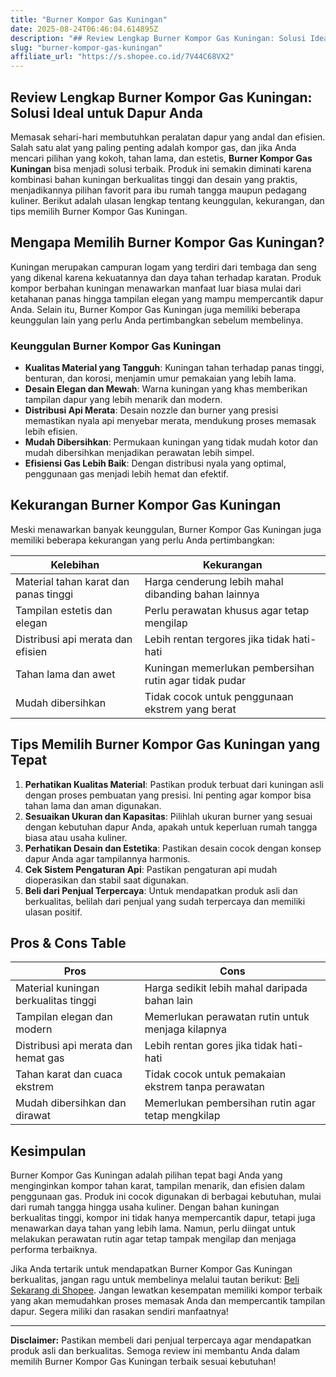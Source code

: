 ```yaml
---
title: "Burner Kompor Gas Kuningan"
date: 2025-08-24T06:46:04.614895Z
description: "## Review Lengkap Burner Kompor Gas Kuningan: Solusi Ideal untuk Dapur Anda..."
slug: "burner-kompor-gas-kuningan"
affiliate_url: "https://s.shopee.co.id/7V44C68VX2"
---
```

## Review Lengkap Burner Kompor Gas Kuningan: Solusi Ideal untuk Dapur Anda

Memasak sehari-hari membutuhkan peralatan dapur yang andal dan efisien. Salah satu alat yang paling penting adalah kompor gas, dan jika Anda mencari pilihan yang kokoh, tahan lama, dan estetis, **Burner Kompor Gas Kuningan** bisa menjadi solusi terbaik. Produk ini semakin diminati karena kombinasi bahan kuningan berkualitas tinggi dan desain yang praktis, menjadikannya pilihan favorit para ibu rumah tangga maupun pedagang kuliner. Berikut adalah ulasan lengkap tentang keunggulan, kekurangan, dan tips memilih Burner Kompor Gas Kuningan.

## Mengapa Memilih Burner Kompor Gas Kuningan?

Kuningan merupakan campuran logam yang terdiri dari tembaga dan seng yang dikenal karena kekuatannya dan daya tahan terhadap karatan. Produk kompor berbahan kuningan menawarkan manfaat luar biasa mulai dari ketahanan panas hingga tampilan elegan yang mampu mempercantik dapur Anda. Selain itu, Burner Kompor Gas Kuningan juga memiliki beberapa keunggulan lain yang perlu Anda pertimbangkan sebelum membelinya.

### Keunggulan Burner Kompor Gas Kuningan

- **Kualitas Material yang Tangguh**: Kuningan tahan terhadap panas tinggi, benturan, dan korosi, menjamin umur pemakaian yang lebih lama.
- **Desain Elegan dan Mewah**: Warna kuningan yang khas memberikan tampilan dapur yang lebih menarik dan modern.
- **Distribusi Api Merata**: Desain nozzle dan burner yang presisi memastikan nyala api menyebar merata, mendukung proses memasak lebih efisien.
- **Mudah Dibersihkan**: Permukaan kuningan yang tidak mudah kotor dan mudah dibersihkan menjadikan perawatan lebih simpel.
- **Efisiensi Gas Lebih Baik**: Dengan distribusi nyala yang optimal, penggunaan gas menjadi lebih hemat dan efektif.

## Kekurangan Burner Kompor Gas Kuningan

Meski menawarkan banyak keunggulan, Burner Kompor Gas Kuningan juga memiliki beberapa kekurangan yang perlu Anda pertimbangkan:

| Kelebihan                                   | Kekurangan                                    |
|----------------------------------------------|-----------------------------------------------|
| Material tahan karat dan panas tinggi     | Harga cenderung lebih mahal dibanding bahan lainnya |
| Tampilan estetis dan elegan               | Perlu perawatan khusus agar tetap mengilap  |
| Distribusi api merata dan efisien         | Lebih rentan tergores jika tidak hati-hati  |
| Tahan lama dan awet                        | Kuningan memerlukan pembersihan rutin agar tidak pudar |
| Mudah dibersihkan                        | Tidak cocok untuk penggunaan ekstrem yang berat |

## Tips Memilih Burner Kompor Gas Kuningan yang Tepat

1. **Perhatikan Kualitas Material**: Pastikan produk terbuat dari kuningan asli dengan proses pembuatan yang presisi. Ini penting agar kompor bisa tahan lama dan aman digunakan.
2. **Sesuaikan Ukuran dan Kapasitas**: Pilihlah ukuran burner yang sesuai dengan kebutuhan dapur Anda, apakah untuk keperluan rumah tangga biasa atau usaha kuliner.
3. **Perhatikan Desain dan Estetika**: Pastikan desain cocok dengan konsep dapur Anda agar tampilannya harmonis.
4. **Cek Sistem Pengaturan Api**: Pastikan pengaturan api mudah dioperasikan dan stabil saat digunakan.
5. **Beli dari Penjual Terpercaya**: Untuk mendapatkan produk asli dan berkualitas, belilah dari penjual yang sudah terpercaya dan memiliki ulasan positif.

## Pros & Cons Table

| **Pros**                                   | **Cons**                                               |
|--------------------------------------------|--------------------------------------------------------|
| Material kuningan berkualitas tinggi     | Harga sedikit lebih mahal daripada bahan lain          |
| Tampilan elegan dan modern               | Memerlukan perawatan rutin untuk menjaga kilapnya   |
| Distribusi api merata dan hemat gas     | Lebih rentan gores jika tidak hati-hati               |
| Tahan karat dan cuaca ekstrem          | Tidak cocok untuk pemakaian ekstrem tanpa perawatan  |
| Mudah dibersihkan dan dirawat           | Memerlukan pembersihan rutin agar tetap mengkilap    |

## Kesimpulan

Burner Kompor Gas Kuningan adalah pilihan tepat bagi Anda yang menginginkan kompor tahan karat, tampilan menarik, dan efisien dalam penggunaan gas. Produk ini cocok digunakan di berbagai kebutuhan, mulai dari rumah tangga hingga usaha kuliner. Dengan bahan kuningan berkualitas tinggi, kompor ini tidak hanya mempercantik dapur, tetapi juga menawarkan daya tahan yang lebih lama. Namun, perlu diingat untuk melakukan perawatan rutin agar tetap tampak mengilap dan menjaga performa terbaiknya.

Jika Anda tertarik untuk mendapatkan Burner Kompor Gas Kuningan berkualitas, jangan ragu untuk membelinya melalui tautan berikut: [Beli Sekarang di Shopee](https://s.shopee.co.id/7V44C68VX2). Jangan lewatkan kesempatan memiliki kompor terbaik yang akan memudahkan proses memasak Anda dan mempercantik tampilan dapur. Segera miliki dan rasakan sendiri manfaatnya!

---

**Disclaimer:** Pastikan membeli dari penjual terpercaya agar mendapatkan produk asli dan berkualitas. Semoga review ini membantu Anda dalam memilih Burner Kompor Gas Kuningan terbaik sesuai kebutuhan!